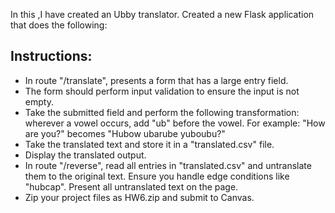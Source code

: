 In this ,I have created an Ubby translator. Created a new Flask application that does the following:

## Instructions:

- In route "/translate", presents a form that has a large entry field.
- The form should perform input validation to ensure the input is not empty.
- Take the submitted field and perform the following transformation: wherever a vowel occurs, add "ub" before the vowel. For example: "How are you?" becomes "Hubow ubarube yuboubu?"
- Take the translated text and store it in a "translated.csv" file.
- Display the translated output.
- In route "/reverse", read all entries in "translated.csv" and untranslate them to the original text. Ensure you handle edge conditions like "hubcap". Present all untranslated text on the page.
- Zip your project files as HW6.zip and submit to Canvas.